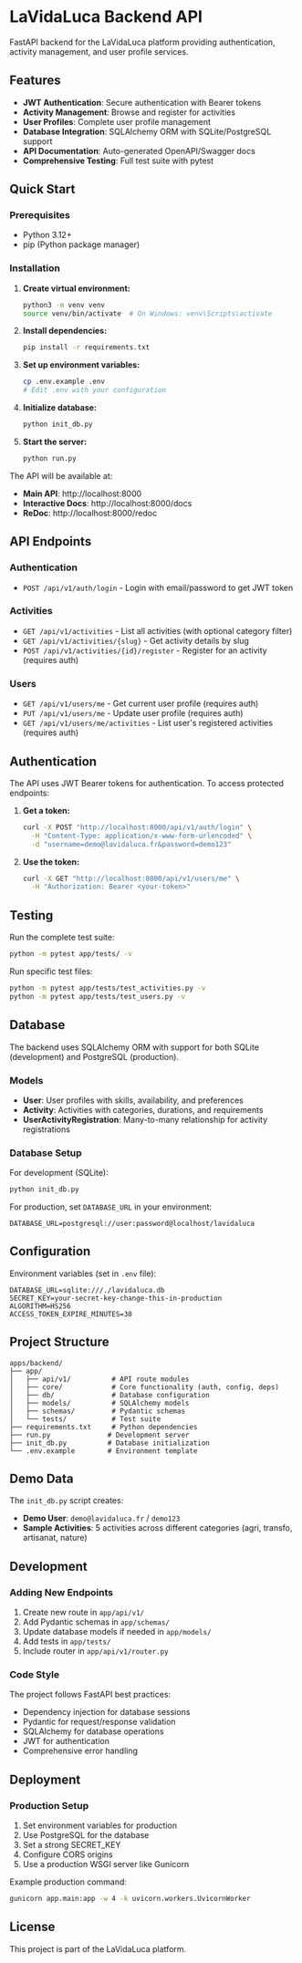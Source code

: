 # LaVidaLuca Backend API

FastAPI backend for the LaVidaLuca platform providing authentication, activity management, and user profile services.

## Features

- **JWT Authentication**: Secure authentication with Bearer tokens
- **Activity Management**: Browse and register for activities
- **User Profiles**: Complete user profile management
- **Database Integration**: SQLAlchemy ORM with SQLite/PostgreSQL support
- **API Documentation**: Auto-generated OpenAPI/Swagger docs
- **Comprehensive Testing**: Full test suite with pytest

## Quick Start

### Prerequisites

- Python 3.12+
- pip (Python package manager)

### Installation

1. **Create virtual environment:**
   ```bash
   python3 -m venv venv
   source venv/bin/activate  # On Windows: venv\Scripts\activate
   ```

2. **Install dependencies:**
   ```bash
   pip install -r requirements.txt
   ```

3. **Set up environment variables:**
   ```bash
   cp .env.example .env
   # Edit .env with your configuration
   ```

4. **Initialize database:**
   ```bash
   python init_db.py
   ```

5. **Start the server:**
   ```bash
   python run.py
   ```

The API will be available at:
- **Main API**: http://localhost:8000
- **Interactive Docs**: http://localhost:8000/docs
- **ReDoc**: http://localhost:8000/redoc

## API Endpoints

### Authentication
- `POST /api/v1/auth/login` - Login with email/password to get JWT token

### Activities
- `GET /api/v1/activities` - List all activities (with optional category filter)
- `GET /api/v1/activities/{slug}` - Get activity details by slug
- `POST /api/v1/activities/{id}/register` - Register for an activity (requires auth)

### Users
- `GET /api/v1/users/me` - Get current user profile (requires auth)
- `PUT /api/v1/users/me` - Update user profile (requires auth)
- `GET /api/v1/users/me/activities` - List user's registered activities (requires auth)

## Authentication

The API uses JWT Bearer tokens for authentication. To access protected endpoints:

1. **Get a token:**
   ```bash
   curl -X POST "http://localhost:8000/api/v1/auth/login" \
     -H "Content-Type: application/x-www-form-urlencoded" \
     -d "username=demo@lavidaluca.fr&password=demo123"
   ```

2. **Use the token:**
   ```bash
   curl -X GET "http://localhost:8000/api/v1/users/me" \
     -H "Authorization: Bearer <your-token>"
   ```

## Testing

Run the complete test suite:

```bash
python -m pytest app/tests/ -v
```

Run specific test files:

```bash
python -m pytest app/tests/test_activities.py -v
python -m pytest app/tests/test_users.py -v
```

## Database

The backend uses SQLAlchemy ORM with support for both SQLite (development) and PostgreSQL (production).

### Models

- **User**: User profiles with skills, availability, and preferences
- **Activity**: Activities with categories, durations, and requirements
- **UserActivityRegistration**: Many-to-many relationship for activity registrations

### Database Setup

For development (SQLite):
```bash
python init_db.py
```

For production, set `DATABASE_URL` in your environment:
```
DATABASE_URL=postgresql://user:password@localhost/lavidaluca
```

## Configuration

Environment variables (set in `.env` file):

```env
DATABASE_URL=sqlite:///./lavidaluca.db
SECRET_KEY=your-secret-key-change-this-in-production
ALGORITHM=HS256
ACCESS_TOKEN_EXPIRE_MINUTES=30
```

## Project Structure

```
apps/backend/
├── app/
│   ├── api/v1/          # API route modules
│   ├── core/            # Core functionality (auth, config, deps)
│   ├── db/              # Database configuration
│   ├── models/          # SQLAlchemy models
│   ├── schemas/         # Pydantic schemas
│   └── tests/           # Test suite
├── requirements.txt     # Python dependencies
├── run.py              # Development server
├── init_db.py          # Database initialization
└── .env.example        # Environment template
```

## Demo Data

The `init_db.py` script creates:

- **Demo User**: `demo@lavidaluca.fr` / `demo123`
- **Sample Activities**: 5 activities across different categories (agri, transfo, artisanat, nature)

## Development

### Adding New Endpoints

1. Create new route in `app/api/v1/`
2. Add Pydantic schemas in `app/schemas/`
3. Update database models if needed in `app/models/`
4. Add tests in `app/tests/`
5. Include router in `app/api/v1/router.py`

### Code Style

The project follows FastAPI best practices:
- Dependency injection for database sessions
- Pydantic for request/response validation
- SQLAlchemy for database operations
- JWT for authentication
- Comprehensive error handling

## Deployment

### Production Setup

1. Set environment variables for production
2. Use PostgreSQL for the database
3. Set a strong SECRET_KEY
4. Configure CORS origins
5. Use a production WSGI server like Gunicorn

Example production command:
```bash
gunicorn app.main:app -w 4 -k uvicorn.workers.UvicornWorker
```

## License

This project is part of the LaVidaLuca platform.